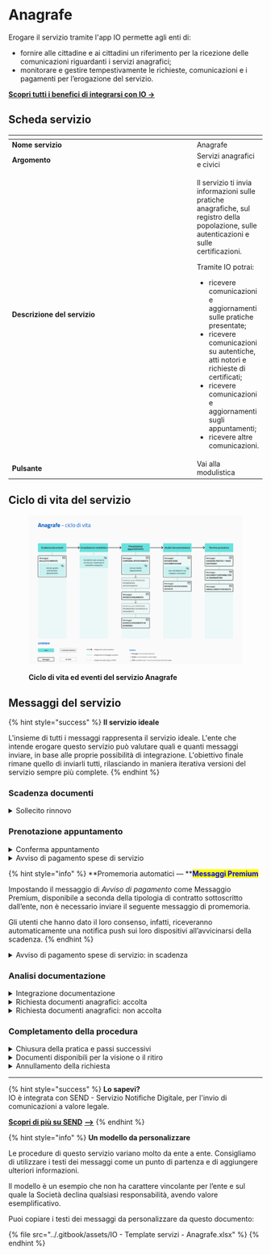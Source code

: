 # Anagrafe

Erogare il servizio tramite l'app IO permette agli enti di:

* fornire alle cittadine e ai cittadini un riferimento per la ricezione delle comunicazioni riguardanti i servizi anagrafici;
* monitorare e gestire tempestivamente le richieste, comunicazioni e i pagamenti per l’erogazione del servizio.

[**Scopri tutti i benefici di integrarsi con IO →** ](https://docs.pagopa.it/manuale-servizi/lapp-io/cose-io-e-qual-e-il-suo-obiettivo)

## Scheda servizio <a href="#scheda-servizio" id="scheda-servizio"></a>

<table data-header-hidden><thead><tr><th width="373"></th><th></th></tr></thead><tbody><tr><td><strong>Nome servizio</strong></td><td>Anagrafe</td></tr><tr><td><strong>Argomento</strong></td><td>Servizi anagrafici e civici</td></tr><tr><td><strong>Descrizione del servizio</strong></td><td><p>Il servizio ti invia informazioni sulle pratiche anagrafiche, sul registro della popolazione, sulle autenticazioni e sulle certificazioni.</p><p></p><p>Tramite IO potrai:</p><ul><li>ricevere comunicazioni e aggiornamenti sulle pratiche presentate;</li><li>ricevere comunicazioni su autentiche, atti notori e richieste di certificati;</li><li>ricevere comunicazioni e aggiornamenti sugli appuntamenti;</li><li>ricevere altre comunicazioni.</li></ul></td></tr><tr><td><strong>Pulsante</strong></td><td>Vai alla modulistica</td></tr></tbody></table>

## Ciclo di vita del servizio

<figure><img src="../.gitbook/assets/Servizi anagrafici_Anagrafe.png" alt=""><figcaption><p><strong>Ciclo di vita ed eventi del servizio Anagrafe</strong></p></figcaption></figure>

## Messaggi del servizio

{% hint style="success" %}
**Il servizio ideale**

L'insieme di tutti i messaggi rappresenta il servizio ideale. L'ente che intende erogare questo servizio può valutare quali e quanti messaggi inviare, in base alle proprie possibilità di integrazione. L'obiettivo finale rimane quello di inviarli tutti, rilasciando in maniera iterativa versioni del servizio sempre più complete.
{% endhint %}

### Scadenza documenti

<details>

<summary>Sollecito rinnovo</summary>

**🖋 Titolo del messaggio:** Hai un documento in scadenza

🗒 **Testo del messaggio**:&#x20;

Il tuo documento \<tipo documento> sta per scadere.

Per il rinnovo, dovrai prendere appuntamento presso \<denominazione ufficio>.

Per prenotare il tuo appuntamento, \[visita questo sito]\(URL).

**🪄 Pulsante**: Prenota appuntamento

***

**Destinatari**: Tutti gli utenti con documenti anagrafici prossimi alla scadenza nell’area geografica di azione del servizio.&#x20;

**Quando inviarlo**: Quando il documento è prossimo alla scadenza.

**User story**: Come utente voglio ricevere comunicazione circa la scadenza dei miei documenti anagrafici.

</details>

### Prenotazione appuntamento

<details>

<summary>Conferma appuntamento</summary>

:sparkles:<mark style="color:blue;">**Messaggio Premium**</mark> — Se hai un contratto Premium, ti consigliamo di configurare questo messaggio con promemoria Premium: i destinatari verranno avvisati dell‘avvicinarsi dell'appuntamento tramite notifica push.

***

**🖋 Titolo del messaggio:** Il tuo appuntamento

🗒 **Testo del messaggio:**

Hai prenotato un appuntamento per \<oggetto dell’appuntamento>.

Il numero della prenotazione è: \<nnnn>.

**Dove**: \<indirizzo>

**Quando**: \<gg/mm/aaaa> alle \<hh:mm>

Per ulteriori informazioni, \[visita questo sito]\(URL).

**🪄 Pulsante:** Disdici appuntamento

***

**Destinatari:** Tutti i cittadini residenti nell’area geografica di azione del servizio che hanno richiesto un appuntamento per rinnovo documento anagrafico.

**Quando inviarlo:** Quando l’appuntamento è confermato.

**User story:** Come cittadino voglio ricevere conferma dei miei appuntamenti.

</details>

<details>

<summary>Avviso di pagamento spese di servizio</summary>

:sparkles: <mark style="color:blue;">**Messaggio Premium**</mark> — Se hai un contratto Premium, ti consigliamo di configurare questo messaggio con promemoria Premium: i destinatari verranno avvisati dell‘avvicinarsi della scadenza tramite notifica push.

***

**🖋 Titolo del messaggio:** Hai un nuovo avviso di pagamento

🗒 **Testo del messaggio:**

C’è un avviso da pagare intestato a \<nome> \<cognome> e relativo a \<causale>.

**Devi pagare**: <00,00> €

**Entro il**: \<gg/mm/aaaa>

Puoi pagare direttamente in app premendo “Vedi Avviso”, oppure tramite tutti i canali di pagamento della piattaforma pagoPA e le altre modalità di pagamento offerte dell'ente creditore.

Per maggiori informazioni o per richiedere assistenza, contattaci tramite i canali che trovi nella scheda servizio o \[visita questo sito]\(URL).

In fase di pagamento, se previsto dall'ente, l'importo riportato nel messaggio potrebbe subire variazioni.

**🪄 Pulsante:** Vedi Avviso

***

**Destinatari:** Tutti i cittadini residenti nell’area geografica di azione del servizio che hanno richiesto documenti anagrafici a pagamento.

**Quando inviarlo:** Quando è richiesto il pagamento per documenti anagrafici.

**User story:** Come cittadino voglio ricevere comunicazione quando è possibile effettuare il pagamento.

</details>

{% hint style="info" %}
**Promemoria automatici — **<mark style="color:blue;">**Messaggi Premium**</mark>

Impostando il messaggio di _Avviso di pagamento_ come Messaggio Premium, disponibile a seconda della tipologia di contratto sottoscritto dall’ente, non è necessario inviare il seguente messaggio di promemoria.

Gli utenti che hanno dato il loro consenso, infatti, riceveranno automaticamente una notifica push sui loro dispositivi all’avvicinarsi della scadenza.
{% endhint %}

<details>

<summary>Avviso di pagamento spese di servizio: in scadenza</summary>

**🖋 Titolo del messaggio:** Hai un pagamento in scadenza

🗒 **Testo del messaggio:**

Il tuo pagamento per \<causale> sta per scadere.

Se hai già provveduto a pagare l’avviso, ignora questo messaggio.

**🪄 Pulsante:** Vedi Avviso

***

**Destinatari:** Tutti i cittadini residenti nell’area geografica di azione del servizio che hanno IO e che hanno un avviso di pagamento per documenti anagrafici

**Quando inviarlo:** Quando il pagamento è prossimo alla scadenza

**User story:** Come cittadino voglio ricevere un promemoria per i pagamenti in scadenza.

</details>

### Analisi documentazione

<details>

<summary>Integrazione documentazione</summary>

**🖋 Titolo del messaggio:** Richiesta di integrazione

🗒 **Testo del messaggio:**

Per elaborare la tua richiesta di rinnovo per \<tipo documento> al servizio \<tipologia di servizio> abbiamo bisogno di ricevere entro il \<gg/mm/aaaa> altri documenti.&#x20;

Consulta il riepilogo della richiesta<mark style="color:purple;">,</mark>\[visita questo sito]\(URL).

**🪄 Pulsante:** Aggiungi documenti

***

**Destinatari:** Utente che ha presentato richiesta per documenti anagrafici.

**Quando inviarlo:** Quando l’ente, durante la valutazione della richiesta, evidenzia lacune nella documentazione necessaria.

**User story:** Come utente, vorrei integrare la richiesta con i documenti richiesti.

</details>

<details>

<summary>Richiesta documenti anagrafici: accolta</summary>

**🖋 Titolo del messaggio:** La tua richiesta è stata accolta

🗒 **Testo del messaggio:**

La tua richiesta per \<tipo documento> è stata accolta.

\[Se previsto] Riceverai un messaggio su app IO quando i documenti saranno pronti per il ritiro.

Per informazioni, \[visita questo sito]\(URL).

**🪄 Pulsante:** n/a

***

**Destinatari:** Tutti i cittadini residenti nell’area di azione geografica del servizio che hanno fatto richiesta per documenti anagrafici.

**Quando inviarlo:** Quando l’ente accoglie la richiesta.

**User Story:** Come cittadino voglio ricevere comunicazioni sull’esito della mia richiesta.

</details>

<details>

<summary>Richiesta documenti anagrafici: non accolta</summary>

**🖋 Titolo del messaggio:** La tua richiesta non è stata accolta

🗒 **Testo del messaggio:**

La tua richiesta per \<tipo documento> non è stata accolta.

Per ulteriori informazioni, \[visita questo sito]\(URL).

**🪄 Pulsante:** n/a

***

**Destinatari:** Tutti i cittadini residenti nell’area di azione geografica del servizio che hanno fatto richiesta per documenti anagrafici.

**Quando inviarlo:** Quando l’ente rifiuta la richiesta.

**User Story:** Come cittadino voglio ricevere comunicazioni sull’esito della mia richiesta.

</details>

### Completamento della procedura

<details>

<summary>Chiusura della pratica e passi successivi</summary>

L'invio di questo messaggio serve a comunicare al cittadino i passi successivi alla chiusura della pratica. **Se la chiusura della pratica non implica alcuna azione successiva, consigliamo di non inviare questo messaggio.**

***

**🖋 Titolo del messaggio:** La tua richiesta è stata chiusa

🗒 **Testo del messaggio**:

Il \<gg/mm/aaaa> la tua richiesta \<codice> è stata chiusa.

\[Inserire qui ulteriori passi necessari per il cittadino, da completare a cura e responsabilità dell'ente]

Per informazioni, \[visita questo sito]\(URL).

**🪄 Pulsante:** n/a

***

**Destinatari:** Tutti i cittadini residenti nell’area geografica di azione del servizio che hanno inviato una richiesta per documenti anagrafici.

**Quando inviarlo:** Quando l’ente chiude la pratica ed è necessario comunicare al cittadino ulteriori azioni da compiere.

**User story:** Come cittadino voglio ricevere aggiornamenti sullo stato della mia pratica.

</details>

<details>

<summary>Documenti disponibili per la visione o il ritiro</summary>

**🖋 Titolo del messaggio:** Il tuo documento è pronto / I tuoi documenti sono pronti

🗒 **Testo del messaggio:**

Dal \<gg/mm/aaaa> puoi \<ritirare/visionare> i documenti richiesti.

**Dove**: \<indirizzo>

**Quando**: \[Inserire qui i giorni e gli orari di apertura dello sportello]

Per ulteriori informazioni, \[visita questo sito]\(URL).

**🪄 Pulsante:** n/a

***

**Destinatari:** Tutti i cittadini residenti nell’area geografica di azione del servizio e hanno richiesto documenti anagrafici.

**Quando inviarlo:** Quando sono disponibili i documenti per visione/ritiro.

**User story:** Come cittadino vorrei ricevere comunicazione quando è possibile procedere al ritiro/visione dei documenti richiesti.

</details>

<details>

<summary>Annullamento della richiesta</summary>

**🖋 Titolo del messaggio:** La tua richiesta è stata annullata

🗒 **Testo del messaggio**:

Il \<gg/mm/aaaa> la tua richiesta \<oggetto> è stata annullata.

Per ulteriori informazioni, \[visita questo sito]\(URL).

**🪄 Pulsante:** n/a

***

**Destinatari:** Tutti i cittadini residenti nell’area geografica di azione del servizio che hanno inviato una richiesta per documenti anagrafici.

**Quando inviarlo:** Quando la richiesta decade per impossibilità dell'ente di procedere con la pratica.

**User story:** Come cittadino voglio ricevere aggiornamenti sullo stato della mia pratica.

</details>

***

{% hint style="success" %}
**Lo sapevi?**\
IO è integrata con SEND - Servizio Notifiche Digitale, per l'invio di comunicazioni a valore legale.

[**Scopri di più su SEND**](https://notifichedigitali.pagopa.it/) [**-->**](https://www.pagopa.it/it/prodotti-e-servizi/piattaforma-notifiche-digitali)
{% endhint %}

{% hint style="info" %}
**Un modello da personalizzare**

Le procedure di questo servizio variano molto da ente a ente. Consigliamo di utilizzare i testi dei messaggi come un punto di partenza e di aggiungere ulteriori informazioni.&#x20;

Il modello è un esempio che non ha carattere vincolante per l’ente e sul quale la Società declina qualsiasi responsabilità, avendo valore esemplificativo.

Puoi copiare i testi dei messaggi da personalizzare da questo documento:

{% file src="../.gitbook/assets/IO - Template servizi - Anagrafe.xlsx" %}
{% endhint %}
